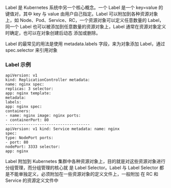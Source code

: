 Label 是 Kubernetes 系统中另一个核心概念。一个 Label 是一个 key=value 的键值对，其中 key 与 value 由用户自己指定。Label 可以附加到各种资源对象上，如 Node、Pod、Service、RC，一个资源对象可以定义任意数量的 Label， 同一个 Label 也可以被添加到任意数量的资源对象上，Label 通常在资源对象定义时确定，也可以在对象创建后动态 添加或删除。

Label 的最常见的用法是使用 metadata.labels 字段，来为对象添加 Label，通过spec.selector 来引用对象

### Label 示例

```
apiVersion: v1
kind: ReplicationController metadata:
name: nginx spec:
replicas: 3 selector:
app: nginx template:
metadata:
labels:
app: nginx spec:
containers:
- name: nginx image: nginx ports:
- containerPort: 80
-------------------------------------
apiVersion: v1 kind: Service metadata: name: nginx
spec:
type: NodePort ports:
- port: 80
nodePort: 3333 selector:
app: nginx
```

Label 附加到 Kubernetes 集群中各种资源对象上，目的就是对这些资源对象进行分组管理，而分组管理的核心就 是 Label Selector。Label 与 Label Selector 都是不能单独定义，必须附加在一些资源对象的定义文件上，一般附加 在 RC 和 Service 的资源定义文件中

